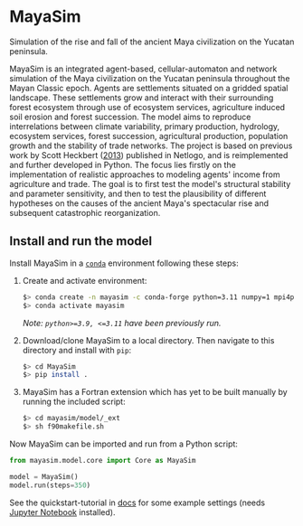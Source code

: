 # MayaSim
Simulation of the rise and fall of the ancient Maya civilization on the Yucatan peninsula.

MayaSim is an integrated agent-based, cellular-automaton and network simulation of the Maya civilization on the Yucatan peninsula throughout the Mayan Classic epoch. Agents are settlements situated on a gridded spatial landscape. These settlements grow and interact with their surrounding forest ecosystem through use of ecosystem services, agriculture induced soil erosion and forest succession. The model aims to reproduce interrelations between climate variability, primary production, hydrology, ecosystem services, forest succession, agricultural production, population growth and the stability of trade networks. The project is based on previous work by Scott Heckbert ([2013](https://www.comses.net/codebases/3063/releases/1.3.0/)) published in Netlogo, and is reimplemented and further developed in Python. The focus lies firstly on the implementation of realistic approaches to modeling agents' income from agriculture and trade. The goal is to first test the model's structural stability and parameter sensitivity, and then to test the plausibility of different hypotheses on the causes of the ancient Maya's spectacular rise and subsequent catastrophic reorganization.

## Install and run the model

Install MayaSim in a [`conda`](https://docs.anaconda.com/miniconda/) environment following these steps:

1. Create and activate environment:
    ```bash
    $> conda create -n mayasim -c conda-forge python=3.11 numpy=1 mpi4py gfortran pandas networkx scipy matplotlib tqdm pytables notebook
    $> conda activate mayasim
    ```
    _Note: `python>=3.9, <=3.11` have been previously run._

2. Download/clone MayaSim to a local directory. Then navigate to this directory and install with `pip`:
    ```bash
    $> cd MayaSim
    $> pip install .
    ```

3. MayaSim has a Fortran extension which has yet to be built manually by running the included script:
    ```bash
    $> cd mayasim/model/_ext
    $> sh f90makefile.sh
    ```

Now MayaSim can be imported and run from a Python script:

```python
from mayasim.model.core import Core as MayaSim

model = MayaSim()
model.run(steps=350)
```

See the quickstart-tutorial in [docs](docs) for some example settings (needs 
[Jupyter Notebook](https://jupyter-notebook.readthedocs.io/en/latest/) installed).
